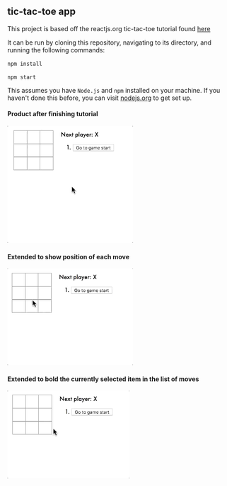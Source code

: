 ## tic-tac-toe app

This project is based off the reactjs.org tic-tac-toe tutorial found [here](https://reactjs.org/tutorial/tutorial.html)

It can be run by cloning this repository, navigating to its directory, and running the following commands:

```
npm install
```

```
npm start
```

This assumes you have `Node.js` and `npm` installed on your machine. If you haven't done this before, you can visit [nodejs.org](https://nodejs.org/en/download) to get set up.

#### Product after finishing tutorial
![basic tic-tac-toe app](assets/original.gif)

#### Extended to show position of each move
![position of each move shown](assets/move_displayed.gif)

#### Extended to bold the currently selected item in the list of moves
![currently selected move is bolded](assets/bold_button.gif)
